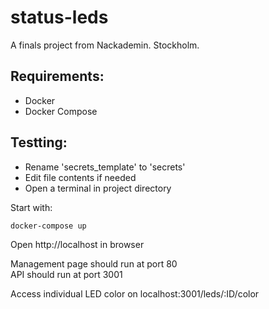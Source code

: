 # status-leds

A finals project from Nackademin. Stockholm.


## Requirements:
- Docker
- Docker Compose

## Testting:
- Rename 'secrets_template' to 'secrets'
- Edit file contents if needed
- Open a terminal in project directory

Start with:  
  
    docker-compose up
  
Open http://localhost in browser

Management page should run at port 80  
API should run at port 3001


Access individual LED color on localhost:3001/leds/:ID/color
